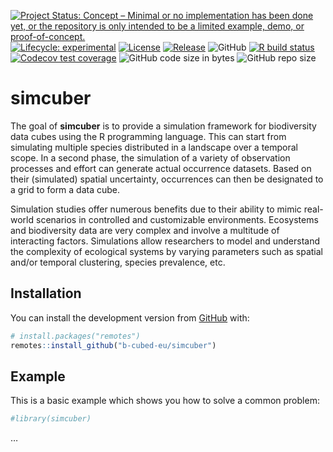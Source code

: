 
<!-- README.md is generated from README.Rmd. Please edit that file -->
<!-- badges: start -->

[![Project Status: Concept – Minimal or no implementation has been done
yet, or the repository is only intended to be a limited example, demo,
or
proof-of-concept.](https://www.repostatus.org/badges/latest/concept.svg)](https://www.repostatus.org/#concept)
[![Lifecycle:
experimental](https://img.shields.io/badge/lifecycle-experimental-orange.svg)](https://lifecycle.r-lib.org/articles/stages.html#experimental)
[![License](https://img.shields.io/badge/license-MIT-blue.svg?style=flat)](https://opensource.org/licenses/MIT)
[![Release](https://img.shields.io/github/release/b-cubed-eu/simcuber.svg)](https://github.com/b-cubed-eu/simcuber/releases)
![GitHub](https://img.shields.io/github/license/b-cubed-eu/simcuber)
[![R build
status](https://github.com/b-cubed-eu/simcuber/workflows/check%20package%20on%20main/badge.svg)](https://github.com/b-cubed-eu/simcuber/actions)
[![Codecov test
coverage](https://codecov.io/gh/b-cubed-eu/simcuber/branch/main/graph/badge.svg)](https://app.codecov.io/gh/b-cubed-eu/simcuber?branch=main)
![GitHub code size in
bytes](https://img.shields.io/github/languages/code-size/b-cubed-eu/simcuber.svg)
![GitHub repo
size](https://img.shields.io/github/repo-size/b-cubed-eu/simcuber.svg)
<!-- badges: end -->

# simcuber

The goal of **simcuber** is to provide a simulation framework for
biodiversity data cubes using the R programming language. This can start
from simulating multiple species distributed in a landscape over a
temporal scope. In a second phase, the simulation of a variety of
observation processes and effort can generate actual occurrence
datasets. Based on their (simulated) spatial uncertainty, occurrences
can then be designated to a grid to form a data cube.

Simulation studies offer numerous benefits due to their ability to mimic
real-world scenarios in controlled and customizable environments.
Ecosystems and biodiversity data are very complex and involve a
multitude of interacting factors. Simulations allow researchers to model
and understand the complexity of ecological systems by varying
parameters such as spatial and/or temporal clustering, species
prevalence, etc.

## Installation

You can install the development version from
[GitHub](https://github.com/) with:

``` r
# install.packages("remotes")
remotes::install_github("b-cubed-eu/simcuber")
```

## Example

This is a basic example which shows you how to solve a common problem:

``` r
#library(simcuber)
```

…
